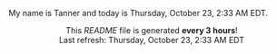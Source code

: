 My name is Tanner and today is Thursday, October 23, 2:33 AM EDT.

<p align="center">This <i>README</i> file is generated <b>every 3 hours</b>!</br>Last refresh: Thursday, October 23, 2:33 AM EDT<br /></p>
